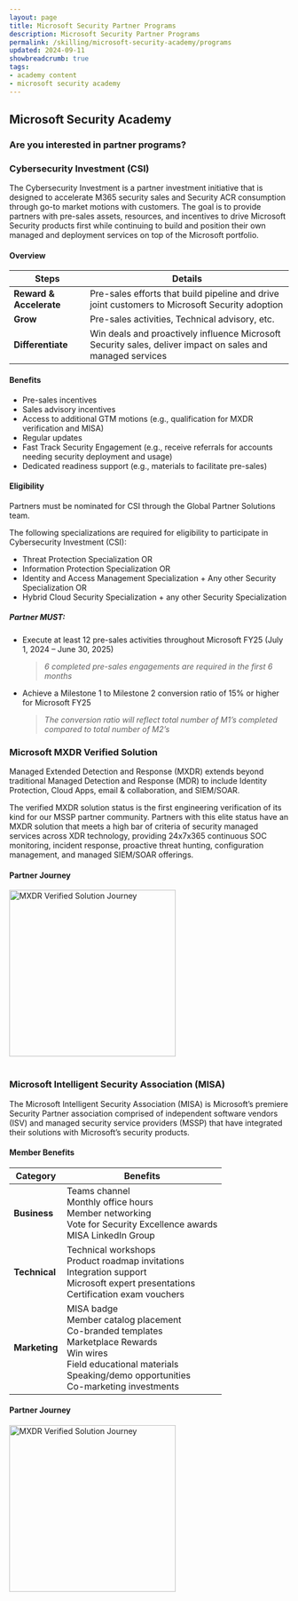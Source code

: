 ```yaml
---
layout: page
title: Microsoft Security Partner Programs
description: Microsoft Security Partner Programs
permalink: /skilling/microsoft-security-academy/programs
updated: 2024-09-11
showbreadcrumb: true
tags: 
- academy content
- microsoft security academy
---
```


## Microsoft Security Academy

### Are you interested in partner programs?

### Cybersecurity Investment (CSI)

The Cybersecurity Investment is a partner investment initiative that is designed to accelerate M365 security sales and Security ACR consumption through go-to market motions with customers. The goal is to provide partners with pre-sales assets, resources, and incentives to drive Microsoft Security products first while continuing to build and position their own managed and deployment services on top of the Microsoft portfolio.

#### Overview

| **Steps** | **Details** |
|-------------|------------------|
| **Reward & Accelerate** | Pre-sales efforts that build pipeline and drive joint customers to Microsoft Security adoption |
| **Grow** | Pre-sales activities, Technical advisory, etc. |
| **Differentiate** | Win deals and proactively influence Microsoft Security sales, deliver impact on sales and managed services |

#### Benefits

- Pre-sales incentives
- Sales advisory incentives
- Access to additional GTM motions (e.g., qualification for MXDR verification and MISA)
- Regular updates
- Fast Track Security Engagement (e.g., receive referrals for accounts needing security deployment and usage)
- Dedicated readiness support (e.g., materials to facilitate pre-sales)

#### Eligibility

Partners must be nominated for CSI through the Global Partner Solutions team.

The following specializations are required for eligibility to participate in Cybersecurity Investment (CSI):

- Threat Protection Specialization OR
- Information Protection Specialization OR
- Identity and Access Management Specialization + Any other Security Specialization OR
- Hybrid Cloud Security Specialization + any other Security Specialization

##### Partner MUST:

- Execute at least 12 pre-sales activities throughout Microsoft FY25 (July 1, 2024 – June 30, 2025)
  > *6 completed pre-sales engagements are required in the first 6 months*
- Achieve a Milestone 1 to Milestone 2 conversion ratio of 15% or higher for Microsoft FY25
  > *The conversion ratio will reflect total number of M1’s completed compared to total number of M2’s*


### Microsoft MXDR Verified Solution

Managed Extended Detection and Response (MXDR) extends beyond traditional Managed Detection and Response (MDR) to include Identity Protection, Cloud Apps, email & collaboration, and SIEM/SOAR.

The verified MXDR solution status is the first engineering verification of its kind for our MSSP partner community. Partners with this elite status have an MXDR solution that meets a high bar of criteria of security managed services across XDR technology, providing 24x7x365 continuous SOC monitoring, incident response, proactive threat hunting, configuration management, and managed SIEM/SOAR offerings.

#### Partner Journey

<img src="{{ site.baseurl }}/assets/msa/Screenshot 2024-09-10 160531.png" alt="MXDR Verified Solution Journey" width="300">

<div> </div>

### Microsoft Intelligent Security Association (MISA)

The Microsoft Intelligent Security Association (MISA) is Microsoft’s premiere Security Partner association comprised of independent software vendors (ISV) and managed security service providers (MSSP) that have integrated their solutions with Microsoft’s security products.

#### Member Benefits

| **Category** | **Benefits** |
|--------------|--------------|
| **Business** | Teams channel<br>Monthly office hours<br>Member networking<br>Vote for Security Excellence awards<br>MISA LinkedIn Group |
| **Technical** | Technical workshops<br>Product roadmap invitations<br>Integration support<br>Microsoft expert presentations<br>Certification exam vouchers |
| **Marketing** | MISA badge<br>Member catalog placement<br>Co-branded templates<br>Marketplace Rewards<br>Win wires<br>Field educational materials<br>Speaking/demo opportunities<br>Co-marketing investments |

#### Partner Journey

<img src="{{ site.baseurl }}/assets/msa/MISA Partner Journey.png" alt="MXDR Verified Solution Journey" width="300">